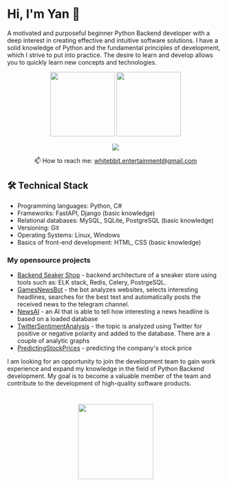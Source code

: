 # Hi, I'm Yan 👋
A motivated and purposeful beginner Python Backend developer with a deep interest in creating effective and intuitive software solutions. I have a solid knowledge of Python and the fundamental principles of development, which I strive to put into practice. The desire to learn and develop allows you to quickly learn new concepts and technologies.

<p align='center'>
   <a href="https://github-readme-stats.vercel.app/api?username=whitebbit&show_icons=true&count_private=true"><img
           height=150
           src="https://github-readme-stats.vercel.app/api?username=whitebbit&show_icons=true&count_private=true"/></a>
   <a href="https://github.com/romankh3/github-readme-stats"><img height=150
                                                                  src="https://github-readme-stats.vercel.app/api/top-langs/?username=whitebbit&layout=compact"/></a>
</p>

<p align='center'>
   <a href="https://t.me/ynchkkkk">
       <img src="https://img.shields.io/badge/Telegram-2CA5E0?style=for-the-badge&logo=telegram&logoColor=white"/>
   </a>
<p align='center'>
   📫 How to reach me: <a href='mailto:whitebbit.entertainment@gmail.com'>whitebbit.entertainment@gmail.com</a>
</p>

## 🛠 Technical Stack
*   Programming languages: Python, C#
*   Frameworks: FastAPI, Django (basic knowledge)
*   Relational databases: MySQL, SQLite, PostgreSQL (basic knowledge)
*   Versioning: Git
*   Operating Systems: Linux, Windows
*   Basics of front-end development: HTML, CSS (basic knowledge)

### My opensource projects
*   [Backend Seaker Shop](https://github.com/whitebbit/backend-sneakers-shop) - backend architecture of a sneaker store using tools such as: ELK stack, Redis, Celery, PostrgeSQL.
*   [GamesNewsBot](https://github.com/whitebbit/GamesNewsBot) - the bot analyzes websites, selects interesting headlines, searches for the best text and automatically posts the received news to the telegram channel.
*   [NewsAI](https://github.com/whitebbit/NewsAI) - an AI that is able to tell how interesting a news headline is based on a loaded database
*   [TwitterSentimentAnalysis](https://github.com/whitebbit/TwitterSentimentAnalysis) - the topic is analyzed using Twitter for positive or negative polarity and added to the database. There are a couple of analytic graphs
*   [PredictingStockPrices](https://github.com/whitebbit/PredictingStockPrices) - predicting the company's stock price
  
I am looking for an opportunity to join the development team to gain work experience and expand my knowledge in the field of Python Backend development. My goal is to become a valuable member of the team and contribute to the development of high-quality software products.

<div align="center" style="margin: 40px 0">
   <a href="https://github.com/whitebbit/github-profile-views-counter">
       <img width="175px" src="https://komarev.com/ghpvc/?username=whitebbit&color=DE002D">
   </a>
</div>
